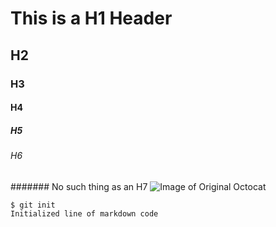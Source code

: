 # This is a H1 Header
## H2
### H3
#### H4
##### H5
###### H6
####### No such thing as an H7
![Image of Original Octocat](https://octodex.github.com/images/original.png)
```
$ git init
Initialized line of markdown code
```
